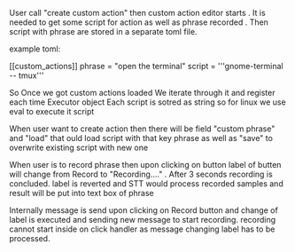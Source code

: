 User call "create custom action" then custom action editor starts . It is needed to get some script for action as well as phrase recorded . Then script with phrase are stored in a separate toml file.

example toml:

[[custom_actions]]
 phrase = "open the terminal"
 script = '''gnome-terminal -- tmux'''

So Once we got custom actions loaded We iterate through it and register each time Executor object
Each script is sotred as string so for linux we use eval to execute it script

When user want to create action  then there will be field "custom phrase" and "load" that ould load script with that key phrase as well as "save" to overwrite existing script with new one


When user is to record phrase then upon clicking on button label of butten will change from Record to "Recording...." . After 3 seconds recording is concluded. label is  reverted and STT would process recorded samples
and result will be put into text box of phrase

Internally message is send upon clicking on Record button and change of label is executed and sending new message to start recording. recording cannot start inside on click handler as message changing label has to be processed.
